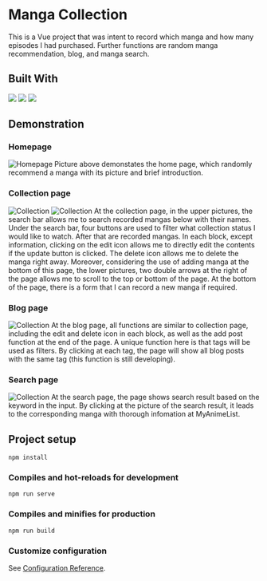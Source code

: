# Manga Collection
This is a Vue project that was intent to record which manga and how many episodes I had purchased. Further functions are random manga recommendation, blog, and manga search.

## Built With

<img src="https://img.shields.io/badge/Vue%20js-35495E?style=for-the-badge&logo=vuedotjs&logoColor=4FC08D" /> <img src="https://img.shields.io/badge/CSS3-1572B6?style=for-the-badge&logo=css3&logoColor=white" /> <img src="https://img.shields.io/badge/firebase-ffca28?style=for-the-badge&logo=firebase&logoColor=black" />


## Demonstration
### Homepage
![Homepage](https://live.staticflickr.com/65535/53482295101_a3851b797f_k.jpg)
Picture above demonstates the home page, which randomly recommend a manga with its picture and brief introduction. 

### Collection page
![Collection](https://live.staticflickr.com/65535/53565643115_b43ee39ab9_b.jpg)
![Collection](https://live.staticflickr.com/65535/53565388648_6260ea4c94_b.jpg)
At the collection page, in the upper pictures, the search bar allows me to search recorded mangas below with their names. Under the search bar, four buttons are used to filter what collection status I would like to watch. After that are recorded mangas. In each block, except information, clicking on the edit icon allows me to directly edit the contents if the update button is clicked. The delete icon allows me to delete the manga right away. Moreover, considering the use of adding manga at the bottom of this page, the lower pictures, two double arrows at the right of the page allows me to scroll to the top or bottom of the page. At the bottom of the page, there is a form that I can record a new manga if required.

### Blog page
![Collection](https://live.staticflickr.com/65535/53565517179_572d423c85_b.jpg)
At the blog page, all functions are similar to collection page, including the edit and delete icon in each block, as well as the add post function at the end of the page. A unique function here is that tags will be used as filters. By clicking at each tag, the page will show all blog posts with the same tag (this function is still developing).

### Search page
![Collection](https://live.staticflickr.com/65535/53565388643_a0c7776c6c_b.jpg)
At the search page, the page shows search result based on the keyword in the input. By clicking at the picture of the search result, it leads to the corresponding manga with thorough infomation at MyAnimeList.




## Project setup
```
npm install
```

### Compiles and hot-reloads for development
```
npm run serve
```

### Compiles and minifies for production
```
npm run build
```

### Customize configuration
See [Configuration Reference](https://cli.vuejs.org/config/).

